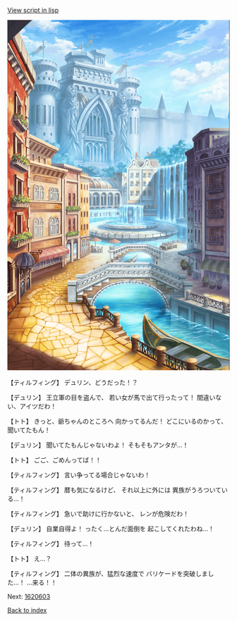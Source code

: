 [View script in lisp](../scripts/1620602.txt)

![006_town.png](../images/backgrounds/006_town.png)

【ティルフィング】
デュリン、どうだった！？

【デュリン】
王立軍の目を盗んで、
若い女が馬で出て行ったって！
間違いない、アイツだわ！

【トト】
きっと、爺ちゃんのところへ
向かってるんだ！
どこにいるのかって、聞いてたもん！

【デュリン】
聞いてたもんじゃないわよ！
そもそもアンタが…！

【トト】
ごご、ごめんってば！！

【ティルフィング】
言い争ってる場合じゃないわ！

【ティルフィング】
暦も気になるけど、
それ以上に外には
異族がうろついている…！

【ティルフィング】
急いで助けに行かないと、
レンが危険だわ！

【デュリン】
自業自得よ！
ったく…とんだ面倒を
起こしてくれたわね…！

【ティルフィング】
待って…！

【トト】
え…？

【ティルフィング】
二体の異族が、猛烈な速度で
バリケードを突破しました…！
…来る！！

Next: [1620603](1620603.md)

[Back to index](index.md)
